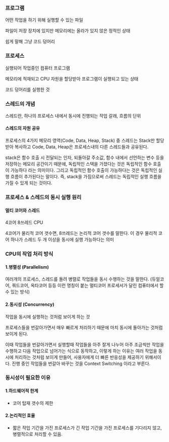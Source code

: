 ### 프로그램	

어떤 작업을 하기 위해 실행할 수 있는 파일	

파일이 저장 장치에 있지만 메모리에는 올라가 있지 않은 정적인 상태	

쉽게 말해 그냥 코드 덩어리


### 프로세스 

실행되어 작업중인 컴퓨터 프로그램

메모리에 적재되고 CPU 자원을 할당받아 프로그램이 실행되고 있는 상태

코드 덩어리를 실행한 것


### 스레드의 개념
스레드란, 하나의 프로세스 내에서 동시에 진행되는 작업 갈래, 흐름의 단위 


#### 스레드의 자원 공유
프로세스의 4가지 메모리 영역(Code, Data, Heap, Stack) 중 스레드는 Stack만 할당받아 복사하고 Code, Data, Heap은 프로세스내의 다른 스레드들과 공유된다.

stack은 함수 호출 시 전달되는 인자, 되돌아갈 주소값, 함수 내에서 선언하는 변수 등을 저장하는 메모리 공간이기 때문에, 
독립적인 스택을 가졌다는 것은 독립적인 함수 호출이 가능하다 라는 의미이다. 
그리고 독립적인 함수 호출이 가능하다는 것은 독립적인 실행 흐름이 추가된다는 말이다.
즉, stack을 가짐으로써 스레드는 독립적인 실행 흐름을 가질 수 있게 되는 것이다.


### 프로세스 & 스레드의 동시 실행 원리

#### 멀티 코어와 스레드

 4코어 8쓰레드 CPU
 
 4코어가 물리적 코어 갯수면, 8쓰레드는 논리적 코어 갯수를 말한다. 이 경우 물리적 코어 하나가 스레드 두 개 이상을 동시에 실행 가능하다는 의미
 

### CPU의 작업 처리 방식
 
 
#### 1.병렬성 (Parallelism)
여러개의 프로세스, 스레드를 돌려 병렬로 작업들을 동시 수행하는 것을 말한다. 
(듀얼코어, 쿼드코어, 옥타코어 등등 이런 명칭이 붙는 멀티코어 프로세서가 달린 컴퓨터에서 할 수 있는 방식)
 

#### 2.동시성 (Concurrency)
작업을 동시에 실행하는 것처럼 보이게 하는 것

프로세스들을 ​번갈아가면서 매우 빠르게 처리하기 때문에 마치 동시에 돌아가는 것처럼 보이게 된다.
 
이때 작업들을 번갈아가면서 실행할때 작업들을 아주 잘게 나누어 아주 조금씩만 작업을 수행하고 다음 작업으로 넘어가는 식으로 동작하고,
이렇게 하는 이유는 여러 작업을 동시에 처리하는 것처럼 보이게 만들어, 사용자에게 더 빠른 반응성을 제공하기 위해서이다.
진행 중인 작업들을 번갈아 바꾸는 것을 Context Switching 이라고 부른다.
 

### 동시성이 필요한 이유

#### 1.하드웨어적 한계
- 코어 탑재 갯수의 제한

#### 2.논리적인 효율
 - 짧은 작업 기간을 가진 프로세스가 긴 작업 기간을 가진 프로세스를 기다리지 않고, 병렬적으로 처리할 수 있음.


 
 
 

